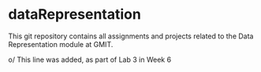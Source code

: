 # dataRepresentation

This git repository contains all assignments and projects related to the Data Representation module at GMIT. 

 o/ This line was added, as part of Lab 3 in Week 6 
